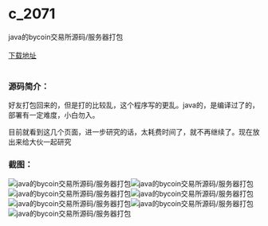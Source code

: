 # c_2071
java的bycoin交易所源码/服务器打包
<br/></br>
[下载地址](https://www.uuid2.com/2071.html "下载地址")
<br/></br>
<h3>源码简介：</h3>
<p>好友打包回来的，但是打的比较乱，这个程序写的更乱。java的，是编译过了的，部署有一定难度，小白勿入。<p>
<p>目前就看到这几个页面，进一步研究的话，太耗费时间了，就不再继续了。现在放出来给大伙一起研究<p>
<h3>截图：</h3>
<img src="https://www.uuid2.com/wp-content/uploads/img/uimage/98341651024762.png" alt="java的bycoin交易所源码/服务器打包"><img src="https://www.uuid2.com/wp-content/uploads/img/uimage/99561651024763.png" alt="java的bycoin交易所源码/服务器打包"><img src="https://www.uuid2.com/wp-content/uploads/img/uimage/6281651024763.png" alt="java的bycoin交易所源码/服务器打包"><img src="https://www.uuid2.com/wp-content/uploads/img/uimage/30521651024764.png" alt="java的bycoin交易所源码/服务器打包"><img src="https://www.uuid2.com/wp-content/uploads/img/uimage/771651024764.png" alt="java的bycoin交易所源码/服务器打包"><img src="https://www.uuid2.com/wp-content/uploads/img/uimage/78521651024765.png" alt="java的bycoin交易所源码/服务器打包"><img src="https://www.uuid2.com/wp-content/uploads/img/uimage/74391651024766.png" alt="java的bycoin交易所源码/服务器打包">
